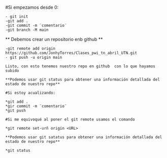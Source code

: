 #Si empezamos desde 0:

    - git init
    -git add .
    -git commit -m ¨comentario¨
    -git branch -M main
** Debemos crear un repositorio enb github **

    -git remote add origin https://github.com/JonhyTorres/Clases_pwi_tn_abril_UTN.git
    - git push -u origin main

    Listo, con esto tenemos nuestro repo en github  con lo que hayamos subido

    **Podemos usar git status para obtener una información detallada del estado de nuestro repo**

    #Si estoy acualizando:

    *git add .
    *gir commit -m ¨comentario¨
    *git push

    #Si me equivoqué al poner el git remote usamos el comando 

    *git remote set-urñ origin <URL>

    **Podemos usar git satatus para obtener una información detallada del estado de nuestro repo**

    *git status
    







